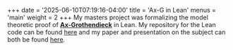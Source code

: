 +++
date = '2025-06-10T07:19:16-04:00'
title = 'Ax-G in Lean'
menus = 'main'
weight = 2
+++
My masters project was formalizing the model theoretic proof of
[**Ax-Grothendieck**](https://en.wikipedia.org/wiki/Ax%E2%80%93Grothendieck_theorem)
in Lean.
My repository for the Lean code can be found
[here](https://github.com/Jlh18/ModelTheoryInLean8)
and my paper and presentation on the subject can both be found
[here](https://github.com/Jlh18/ModelTheory8Report).
